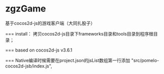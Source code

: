 zgzGame
=======

基于cocos2d-js的游戏客户端（大同扎股子）

===
install：
拷贝cocos2d-js目录下frameworks目录和tools目录到程序根目录；

===
based on cocos2d-js v3.6.1


===
Native编译时候需要在project.json的jsList数组第一行添加
"src/pomelo-cocos2d-jsb/index.js",
